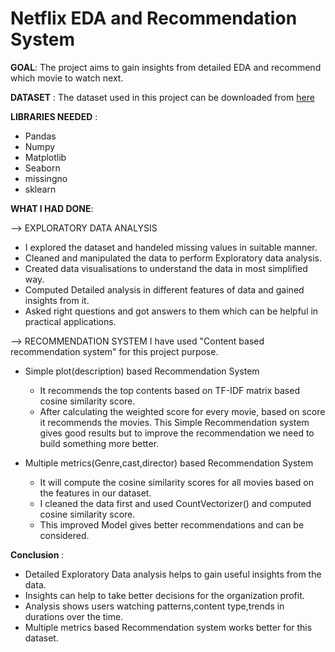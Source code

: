 # Netflix EDA and Recommendation System

**GOAL**: The project aims to gain insights from detailed EDA and recommend which movie to watch next.

**DATASET** : The dataset used in this project can be downloaded from [here](https://www.kaggle.com/shivamb/netflix-shows)

**LIBRARIES NEEDED** : 

- Pandas
- Numpy
- Matplotlib
- Seaborn
- missingno
- sklearn


**WHAT I HAD DONE**:

--> EXPLORATORY DATA ANALYSIS
- I explored the dataset and handeled missing values in suitable manner.
- Cleaned and manipulated the data to perform Exploratory data analysis.
- Created data visualisations to understand the data in most simplified way.
- Computed Detailed analysis in different features of data and gained insights from it.
- Asked right questions and got answers to them which can be helpful in practical applications.

--> RECOMMENDATION SYSTEM
     I have used "Content based recommendation system" for this project purpose.

- Simple plot(description) based Recommendation System
  
  - It recommends the top contents based on TF-IDF matrix based cosine similarity score.
  - After calculating the weighted score for every movie, based on score it recommends the movies. This Simple Recommendation system gives good results but to improve the 
  recommendation we need to build something more better.
  
- Multiple metrics(Genre,cast,director) based Recommendation System
 
  - It will compute the cosine similarity scores for all movies based on the features in our dataset.
  - I cleaned the data first and used CountVectorizer() and computed cosine similarity score.
  - This improved Model gives better recommendations and can be considered.
  
  
**Conclusion** :
- Detailed Exploratory Data analysis helps to gain useful insights from the data.
- Insights can help to take better decisions for the organization profit.
- Analysis shows users watching patterns,content type,trends in durations over the time.
- Multiple metrics based Recommendation system works better for this dataset.
